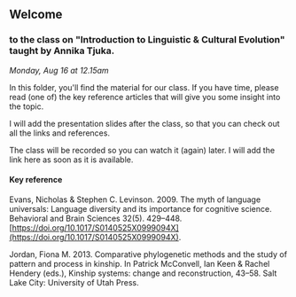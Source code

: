 ## Welcome 
### to the class on "Introduction to Linguistic & Cultural Evolution" taught by Annika Tjuka.

_Monday, Aug 16 at 12.15am_

In this folder, you'll find the material for our class. If you have time, please read (one of) the key reference articles that will give you some insight into the topic.

I will add the presentation slides after the class, so that you can check out all the links and references.

The class will be recorded so you can watch it (again) later. I will add the link here as soon as it is available.

#### Key reference

Evans, Nicholas & Stephen C. Levinson. 2009. The myth of language universals: Language diversity and its importance for cognitive science. Behavioral and Brain Sciences 32(5). 429–448. [https://doi.org/10.1017/S0140525X0999094X](https://doi.org/10.1017/S0140525X0999094X).

Jordan, Fiona M. 2013. Comparative phylogenetic methods and the study of pattern and process in kinship. In Patrick McConvell, Ian Keen & Rachel Hendery (eds.), Kinship systems: change and reconstruction, 43–58. Salt Lake City: University of Utah Press.
